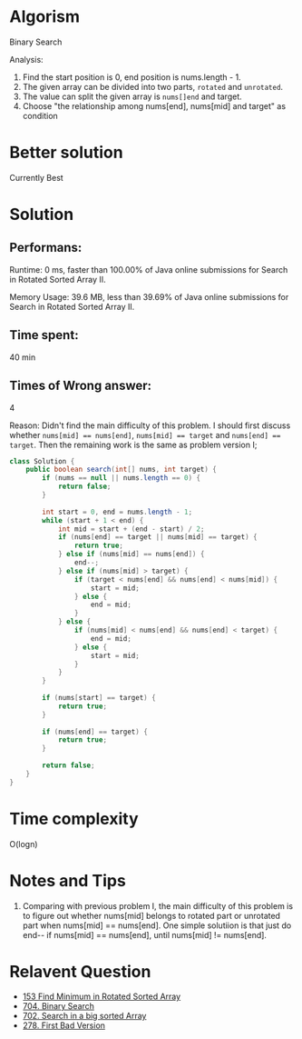 # Algorism 

Binary Search 

Analysis: 
1. Find the start position is 0, end position is nums.length - 1.
2. The given array can be divided into two parts, `rotated` and `unrotated`. 
3. The value can split the given array is `nums[]end` and target.
4. Choose "the relationship among nums[end], nums[mid] and target" as condition 

# Better solution 

Currently Best

# Solution 

## Performans:
Runtime: 0 ms, faster than 100.00% of Java online submissions for Search in Rotated Sorted Array II.

Memory Usage: 39.6 MB, less than 39.69% of Java online submissions for Search in Rotated Sorted Array II.

## Time spent: 

40 min

## Times of Wrong answer:

4 

Reason: Didn't find the main difficulty of this problem. I should first discuss whether `nums[mid] == nums[end]`, `nums[mid] == target` and `nums[end] == target`. Then the remaining work is the same as problem version I;

```java
class Solution {
    public boolean search(int[] nums, int target) {
        if (nums == null || nums.length == 0) {
            return false;
        }
        
        int start = 0, end = nums.length - 1;
        while (start + 1 < end) {
            int mid = start + (end - start) / 2;
            if (nums[end] == target || nums[mid] == target) {
                return true;
            } else if (nums[mid] == nums[end]) {
                end--;
            } else if (nums[mid] > target) {
                if (target < nums[end] && nums[end] < nums[mid]) {
                    start = mid;
                } else {
                    end = mid;
                }
            } else {
                if (nums[mid] < nums[end] && nums[end] < target) {
                    end = mid;
                } else {
                    start = mid;
                }
            }
        }
        
        if (nums[start] == target) {
            return true;
        }
        
        if (nums[end] == target) {
            return true;
        }
        
        return false;
    }
}
```
# Time complexity
O(logn)

# Notes and Tips
1. Comparing with previous problem I, the main difficulty of this problem is to figure out whether nums[mid] belongs to rotated part or unrotated part when nums[mid] == nums[end]. One simple solutiion is that just do end-- if nums[mid] == nums[end], until nums[mid] != nums[end].

# Relavent Question
- [153 Find Minimum in Rotated Sorted Array](https://github.com/Wanchunwei/leetcode/blob/master/notes/Find_Minimum_in_Rotated_Sorted_Array.md)
- [704. Binary Search](https://github.com/Wanchunwei/leetcode/blob/master/notes/Binary_Search.md)
- [702. Search in a big sorted Array](https://github.com/Wanchunwei/leetcode/blob/master/notes/Search_In_a_Big_Sorted_Array.md)
- [278. First Bad Version](https://github.com/Wanchunwei/leetcode/blob/master/notes/First_Bad_Version.md)
